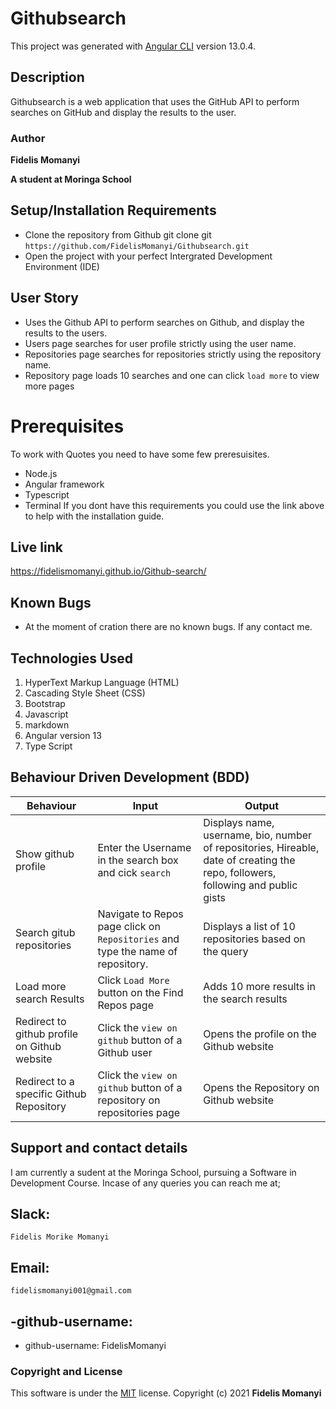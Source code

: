 # Githubsearch

This project was generated with [Angular CLI](https://github.com/angular/angular-cli) version 13.0.4.


## Description

Githubsearch is a web application that uses the GitHub API to perform searches on GitHub and display the results to the user.

### Author

**Fidelis Momanyi**

**A student at Moringa School**
## Setup/Installation Requirements

* Clone the repository from Github
git clone git ```https://github.com/FidelisMomanyi/Githubsearch.git```
* Open the project with your perfect Intergrated Development Environment (IDE)

## User Story
- Uses the Github API to perform searches on Github, and display the results to the users.
- Users page searches for user profile strictly using the user name.
- Repositories page searches for repositories strictly using the repository name.
- Repository page loads 10 searches and one can click `load more` to view more pages

# Prerequisites
To work with Quotes you need to have some few preresuisites.
- Node.js
- Angular framework
- Typescript
- Terminal
If you dont have this requirements you could use the link above to help with the installation guide.

## Live link

https://fidelismomanyi.github.io/Github-search/

## Known Bugs

* At the moment of cration there are no known bugs. If any contact me.

## Technologies Used

1. HyperText Markup Language (HTML)
2. Cascading Style Sheet (CSS)
3. Bootstrap
4. Javascript
5. markdown
6. Angular version 13
7. Type Script

## Behaviour Driven Development (BDD)

| Behaviour | Input | Output |
| --------- | ------| ------ |
|Show github profile|Enter the Username in the search box and cick `search`|Displays name, username, bio, number of repositories, Hireable, date of creating the repo, followers, following and public gists|
|Search gitub repositories | Navigate to Repos page click on `Repositories` and type the name of repository.|Displays a list of 10 repositories based on the query|
|Load more search Results |Click `Load More` button on the Find Repos page |Adds 10 more results in the search results|
|Redirect to github profile on Github website | Click the `view on github` button of a Github user | Opens the profile on the Github website|
|Redirect to a specific Github Repository | Click the `view on github` button of a repository on repositories page | Opens the Repository on Github website |

## Support and contact details

I am currently a sudent at the Moringa School, pursuing a Software in Development Course.
Incase of any queries you can reach me at;

## Slack: 
```
Fidelis Morike Momanyi
```
## Email:
```
fidelismomanyi001@gmail.com
```
## -github-username:
* github-username: FidelisMomanyi

### Copyright and License
This software is under the [MIT](License) license. Copyright (c) 2021 **Fidelis Momanyi**

